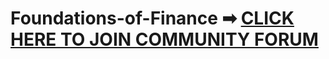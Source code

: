 # Foundations-of-Finance ➡  <a href="https://chat.whatsapp.com/DKcAHv8QliL2moCjJ4Iz3C">CLICK HERE TO JOIN COMMUNITY FORUM</a>
